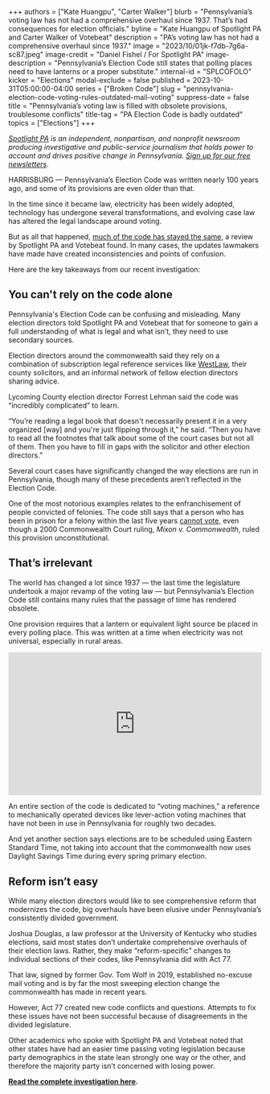 +++
authors = ["Kate Huangpu", "Carter Walker"]
blurb = "Pennsylvania’s voting law has not had a comprehensive overhaul since 1937. That’s had consequences for election officials."
byline = "Kate Huangpu of Spotlight PA and Carter Walker of Votebeat"
description = "PA’s voting law has not had a comprehensive overhaul since 1937."
image = "2023/10/01jk-f7db-7g6a-sc87.jpeg"
image-credit = "Daniel Fishel / For Spotlight PA"
image-description = "Pennsylvania’s Election Code still states that polling places need to have lanterns or a proper substitute."
internal-id = "SPLCOFOLO"
kicker = "Elections"
modal-exclude = false
published = 2023-10-31T05:00:00-04:00
series = ["Broken Code"]
slug = "pennsylvania-election-code-voting-rules-outdated-mail-voting"
suppress-date = false
title = "Pennsylvania’s voting law is filled with obsolete provisions, troublesome conflicts"
title-tag = "PA Election Code is badly outdated"
topics = ["Elections"]
+++

<a href="https://www.spotlightpa.org/"><em>Spotlight PA</em></a><em> is an independent, nonpartisan, and nonprofit newsroom producing investigative and public-service journalism that holds power to account and drives positive change in Pennsylvania. </em><a href="https://www.spotlightpa.org/newsletters"><em>Sign up for our free newsletters</em></a><em>.</em>

HARRISBURG — Pennsylvania’s Election Code was written nearly 100 years ago, and some of its provisions are even older than that.

In the time since it became law, electricity has been widely adopted, technology has undergone several transformations, and evolving case law has altered the legal landscape around voting.

But as all that happened, <a href="https://www.spotlightpa.org/news/2023/10/pennsylvania-election-code-voting-rules/">much of the code has stayed the same</a>, a review by Spotlight PA and Votebeat found. In many cases, the updates lawmakers have made have created inconsistencies and points of confusion.

Here are the key takeaways from our recent investigation:

<script src="https://www.spotlightpa.org/embed.js" async></script><div data-spl-embed-version="1" data-spl-src="https://www.spotlightpa.org/embeds/newsletter/"></div>

## You can&#39;t rely on the code alone

Pennsylvania&#39;s Election Code can be confusing and misleading. Many election directors told Spotlight PA and Votebeat that for someone to gain a full understanding of what is legal and what isn’t, they need to use secondary sources.

Election directors around the commonwealth said they rely on a combination of subscription legal reference services like <a href="https://web.archive.org/20210927233359/https://legal.thomsonreuters.com/en/westlaw">WestLaw</a>, their county solicitors, and an informal network of fellow election directors sharing advice.

Lycoming County election director Forrest Lehman said the code was “incredibly complicated” to learn.

“You’re reading a legal book that doesn&#39;t necessarily present it in a very organized \[way\] and you&#39;re just flipping through it,” he said. “Then you have to read all the footnotes that talk about some of the court cases but not all of them. Then you have to fill in gaps with the solicitor and other election directors.”

Several court cases have significantly changed the way elections are run in Pennsylvania, though many of these precedents aren’t reflected in the Election Code.

One of the most notorious examples relates to the enfranchisement of people convicted of felonies. The code still says that a person who has been in prison for a felony within the last five years <a href="https://web.archive.org/20151013145938/https://www.legis.state.pa.us/cfdocs/legis/LI/consCheck.cfm?txtType=HTM&amp;ttl=25&amp;div=0&amp;chpt=13">cannot vote</a>, even though a 2000 Commonwealth Court ruling, <em>Mixon v. Commonwealth</em>, ruled this provision unconstitutional.

## That’s irrelevant

The world has changed a lot since 1937 — the last time the legislature undertook a major revamp of the voting law — but Pennsylvania’s Election Code still contains many rules that the passage of time has rendered obsolete.

One provision requires that a lantern or equivalent light source be placed in every polling place. This was written at a time when electricity was not universal, especially in rural areas.

<div style="padding:56.25% 0 0 0;position:relative;"><iframe src="https://web.archive.org/20231026111244/https://player.vimeo.com/video/877151737?h=0d789173b0&title=0&byline=0" style="position:absolute;top:0;left:0;width:100%;height:100%;" frameborder="0" allow="autoplay; fullscreen; picture-in-picture" allowfullscreen></iframe></div><script src="https://player.vimeo.com/api/player.js"></script>

An entire section of the code is dedicated to “voting machines,” a reference to mechanically operated devices like lever-action voting machines that have not been in use in Pennsylvania for roughly two decades.

And yet another section says elections are to be scheduled using Eastern Standard Time, not taking into account that the commonwealth now uses Daylight Savings Time during every spring primary election.

## Reform isn’t easy

While many election directors would like to see comprehensive reform that modernizes the code, big overhauls have been elusive under Pennsylvania’s consistently divided government.

Joshua Douglas, a law professor at the University of Kentucky who studies elections, said most states don’t undertake comprehensive overhauls of their election laws. Rather, they make “reform-specific” changes to individual sections of their codes, like Pennsylvania did with Act 77.

<script src="https://www.spotlightpa.org/embed.js" async></script><div data-spl-embed-version="1" data-spl-src="https://www.spotlightpa.org/embeds/donate/"></div>

That law, signed by former Gov. Tom Wolf in 2019, established no-excuse mail voting and is by far the most sweeping election change the commonwealth has made in recent years.

However, Act 77 created new code conflicts and questions. Attempts to fix these issues have not been successful because of disagreements in the divided legislature.

Other academics who spoke with Spotlight PA and Votebeat noted that other states have had an easier time passing voting legislation because party demographics in the state lean strongly one way or the other, and therefore the majority party isn’t concerned with losing power.

<a href="https://www.spotlightpa.org/news/2023/10/pennsylvania-election-code-voting-rules/"><strong>Read the complete investigation here</strong></a><strong>.</strong>

